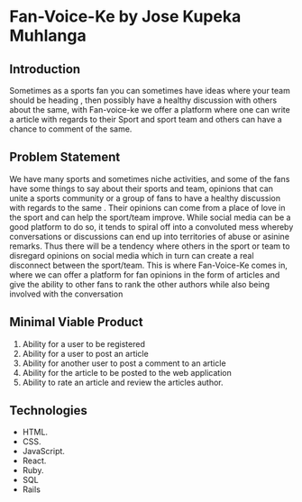 
# Fan-Voice-Ke by Jose Kupeka Muhlanga

## Introduction

Sometimes as a sports fan you can sometimes have ideas where your team should be heading , then
possibly have a healthy discussion with others about the same, with Fan-voice-ke we offer a
platform where one can write a article with regards to their Sport and sport team and others can
have a chance to comment of the same.

## Problem Statement

We have many sports and sometimes niche activities, and some of the fans have some things to say
about their sports and team, opinions that can unite a sports community or a group of fans to have a
healthy discussion with regards to the same . Their opinions can come from a place of love in the
sport and can help the sport/team improve.
While social media can be a good platform to do so, it tends to spiral off into a convoluted mess
whereby conversations or discussions can end up into territories of abuse or asinine remarks. Thus
there will be a tendency where others in the sport or team to disregard opinions on social media
which in turn can create a real disconnect between the sport/team.
This is where Fan-Voice-Ke comes in, where we can offer a platform for fan opinions in the form
of articles and give the ability to other fans to rank the other authors while also being involved with
the conversation


## Minimal Viable Product

1. Ability for a user to be registered
2. Ability for a user to post an article
3. Ability for another user to post a comment to an article
4. Ability for the article to be posted to the web application
5. Ability to rate an article and review the articles author.

## Technologies

* HTML.
* CSS.
* JavaScript.
* React.
* Ruby.
* SQL
* Rails

